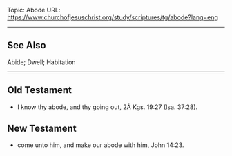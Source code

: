 Topic: Abode
URL: https://www.churchofjesuschrist.org/study/scriptures/tg/abode?lang=eng

---

## See Also

Abide; Dwell; Habitation

---

## Old Testament

- I know thy abode, and thy going out, 2Â Kgs. 19:27 (Isa. 37:28).

## New Testament

- come unto him, and make our abode with him, John 14:23.

